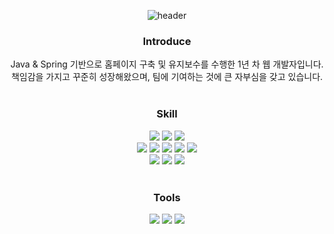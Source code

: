 <div align=center>
    
  ![header](https://capsule-render.vercel.app/api?type=waving&color=0:ff6198,100:61d0ff&height=240&text=Sohyeon's%20GitHub&animation=&fontColor=ffffff&fontSize=70)
  
  <h3 align="center"><b> Introduce </b></h3>
Java & Spring 기반으로 홈페이지 구축 및 유지보수를 수행한 1년 차 웹 개발자입니다.<br>
책임감을 가지고 꾸준히 성장해왔으며, 팀에 기여하는 것에 큰 자부심을 갖고 있습니다.

   
  <br>
  <br>

  
   <h3 align="center"><b>Skill</b></h3>
    <a href="" target="_blank"><img src="https://img.shields.io/badge/Java-ED8B00?style=for-the-badge&logo=openjdk&logoColor=white"/></a>
    <a href="" target="_blank"><img src="https://img.shields.io/badge/Spring-6DB33F?style=for-the-badge&logo=spring&logoColor=white"/></a>
    <a href="" target="_blank"><img src="https://img.shields.io/badge/Spring_Security-6DB33F?style=for-the-badge&logo=Spring-Security&logoColor=white"/></a>
    <br>
    <a href="" target="_blank"><img src="https://img.shields.io/badge/HTML5-E34F26?style=for-the-badge&logo=html5&logoColor=white"/></a>
    <a href="" target="_blank"><img src="https://img.shields.io/badge/CSS3-1572B6?style=for-the-badge&logo=css3&logoColor=white"/></a>
<a href="" target="_blank"><img src="https://img.shields.io/badge/JavaScript-F7DF1E?style=for-the-badge&logo=javascript&logoColor=black"/></a>
    <a href="" target="_blank"><img src="https://img.shields.io/badge/jQuery-0769AD?style=for-the-badge&logo=jquery&logoColor=white"/></a>
    <a href="" target="_blank"><img src="https://img.shields.io/badge/Bootstrap-563D7C?style=for-the-badge&logo=bootstrap&logoColor=white"/></a>
    <br>
    <a href="" target="_blank"><img src="https://img.shields.io/badge/MySQL-4479A1?style=for-the-badge&logo=MySQL&logoColor=FFFFFF"/></a> 
    <a href="" target="_blank"><img src="https://img.shields.io/badge/Oracle-F80000?style=for-the-badge&logo=oracle&logoColor=black"/></a>
<a href="" target="_blank"><img src="https://img.shields.io/badge/linux-FCC624?style=for-the-badge&logo=linux&logoColor=FFFFFF"/></a> 
    <br>
  <br>
  
   <h3><b>Tools</b></h3>
    <a href="" target="_blank"><img src="https://img.shields.io/badge/Eclipse-2C2255?style=for-the-badge&logo=eclipse&logoColor=white"/></a>
    <a href="" target="_blank"><img src="https://img.shields.io/badge/IntelliJ_IDEA-000000.svg?style=for-the-badge&logo=intellij-idea&logoColor=white"/></a>
    <a href="" target="_blank"><img src="https://img.shields.io/badge/notion-000000?style=for-the-badge&logo=notion&logoColor=FFFFFF"/></a>
  </div>
</div>

